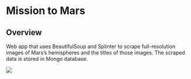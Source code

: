 # Mission to Mars
## Overview
Web app that uses BeautifulSoup and Splinter to scrape full-resolution images of Mars’s hemispheres and the titles of those images. The scraped data is stored in Mongo database.

<img src="d">
